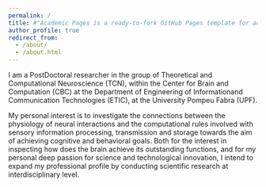 ```yaml
---
permalink: /
title: #"Academic Pages is a ready-to-fork GitHub Pages template for academic personal websites"
author_profile: true
redirect_from: 
  - /about/
  - /about.html
---
```


I am a PostDoctoral researcher in the group of Theoretical and Computational Neuroscience (TCN), within the Center for Brain and Computation (CBC) at the Department of Engineering of Informationand Communication Technologies (ETIC), at the University Pompeu Fabra (UPF). 

My personal interest is to investigate the connections between the physiology of neural interactions and the computational rules involved with sensory information processing, transmission and storage towards the aim of achieving cognitive and behavioral goals. Both for the interest in inspecting how does the brain achieve its outstanding functions, and for my personal deep passion for science and technological innovation, I intend to expand my professional profile by conducting scientific research at interdisciplinary level.
